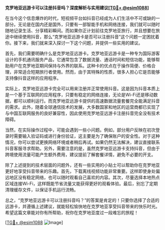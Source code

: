 **克罗地亚远游卡可以注册抖音吗？深度解析与实用建议[[TG💪+ @esim1088](https://t.me/s/esim1088)]**

在当今这个信息爆炸的时代，短视频平台如抖音已经成为人们生活中不可或缺的一部分。无论是在国内还是国外，只要有一部智能手机和网络连接，我们就可以随时随地记录生活、分享精彩瞬间。而如果你正计划前往克罗地亚旅行，并且想要在旅途中继续使用抖音，那么“克罗地亚远游卡是否可以注册抖音”这个问题一定困扰着你。接下来，我们就来深入探讨一下这个问题，并提供一些实用的建议。

首先，我们需要明确什么是克罗地亚远游卡。克罗地亚远游卡是一种专为国际游客设计的手机通讯服务产品，它通常包含了数据流量、通话时间和短信功能，能够帮助用户在克罗地亚期间保持与外界的联系。这种卡的优点在于操作简便、价格合理，非常适合短期旅行者使用。然而，由于其特殊的性质，很多人担心它是否能够支持像抖音这样的应用程序。

实际上，克罗地亚远游卡完全可以用来注册并正常使用抖音。这是因为抖音本质上是一个基于互联网的应用程序，只要有稳定的网络连接，无论是Wi-Fi还是移动数据，都可以顺利运行。而克罗地亚远游卡提供的高速数据流量套餐完全能满足抖音的需求。此外，随着全球通信技术的发展，大多数国家和地区的运营商都已实现了与中国互联网服务的良好兼容性，因此使用克罗地亚远游卡注册抖音完全没有技术障碍。

当然，在实际操作过程中，可能会遇到一些小问题。例如，部分用户反映在初次登录时需要输入验证码或进行身份验证，这主要是为了确保账户的安全性。对于这种情况，你可以尝试更换网络环境或者稍后再试。如果仍然无法解决，建议直接联系抖音客服寻求帮助。另外，需要注意的是，虽然克罗地亚远游卡支持抖音，但由于跨境使用流量可能产生额外费用，建议提前了解套餐详情，避免不必要的开支。

除了上述提到的技术层面的问题外，还有一些实用的小贴士可以帮助你在克罗地亚更好地享受抖音带来的乐趣。首先，下载离线视频功能非常重要。这样即使身处偏远地区没有稳定网络，也可以随时观看自己喜欢的内容。其次，尽量选择本地热点区域连接Wi-Fi，这样既能节省流量又能获得更好的观看体验。最后，别忘了定期清理缓存文件，以保证手机运行流畅。

总之，“克罗地亚远游卡可以注册抖音吗？”的答案是肯定的！只要你选择了合适的远游卡，并遵循上述建议，就能轻松愉快地在克罗地亚享受抖音带来的快乐时光。希望这篇文章能对你有所帮助，祝你在克罗地亚度过一段难忘的旅程！

[[TG💪+ @esim1088](https://t.me/s/esim1088) ![Image](https://i.postimg.cc/4NQfJmqS/Snipaste-2025-05-13-00-14-12.png)]